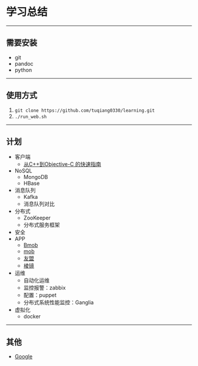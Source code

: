 # 学习总结 #

--------------------------------------------------------------------------------

## 需要安装 ##
+ git
+ pandoc
+ python

--------------------------------------------------------------------------------

## 使用方式 ##
1. `git clone https://github.com/tuqiang0330/learning.git`
2. `./run_web.sh`

--------------------------------------------------------------------------------

## 计划 ##
+ 客户端
    - [从C++到Objective-C 的快速指南](http://www.oschina.net/translate/from-cplusplus-to-objective-c-a-quick-guide)
+ NoSQL
    - MongoDB
    - HBase
+ 消息队列
    - Kafka
    - 消息队列对比
+ 分布式
    - ZooKeeper
    - 分布式服务框架
+ 安全
+ APP
    - [Bmob](http://www.codenow.cn/)
    - [mob](http://mob.com/)
    - [友盟](http://www.umeng.com/)
    - [棱镜](http://www.ljsdk.com/)
+ 运维
    - 自动化运维
    - 监控报警：zabbix
    - 配置：puppet
    - 分布式系统性能监控：Ganglia
+ 虚拟化
    - docker

--------------------------------------------------------------------------------

## 其他 ##
+ [Google](http://64.233.167.104/)
